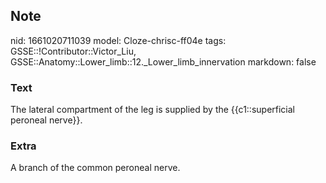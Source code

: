 ## Note
nid: 1661020711039
model: Cloze-chrisc-ff04e
tags: GSSE::!Contributor::Victor_Liu, GSSE::Anatomy::Lower_limb::12._Lower_limb_innervation
markdown: false

### Text
The lateral compartment of the leg is supplied by the {{c1::superficial peroneal nerve}}.

### Extra
A branch of the common peroneal nerve.
